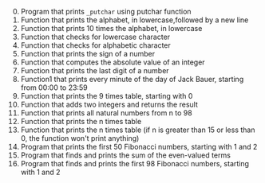 0. Program that prints `_putchar` using putchar function
1. Function that prints the alphabet, in lowercase,followed by a new line
2. Function that prints 10 times the alphabet, in lowercase
3. Function that checks for lowercase character
4. Function that checks for alphabetic character
5. Function that prints the sign of a number
6. Function that computes the absolute value of an integer
7. Function that prints the last digit of a number
8. Function1 that prints every minute of the day of Jack Bauer, starting from 00:00 to 23:59
9. Function that prints the 9 times table, starting with 0
10. Function that adds two integers and returns the result
11. Function that prints all natural numbers from n to 98
100. Function that prints the n times table
101. Function that prints the n times table (if  n is greater than 15 or less than 0, the function won't print anything)
102. Program that prints the first 50 Fibonacci numbers, starting with 1 and 2
103. Program that finds and prints the sum of the even-valued terms
104. Program that finds and prints the first 98 Fibonacci numbers, starting with 1 and 2
